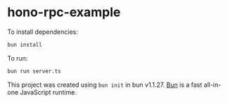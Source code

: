 # hono-rpc-example

To install dependencies:

```bash
bun install
```

To run:

```bash
bun run server.ts
```

This project was created using `bun init` in bun v1.1.27. [Bun](https://bun.sh) is a fast all-in-one JavaScript runtime.
